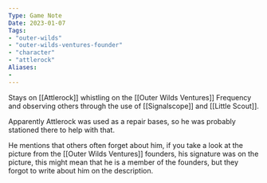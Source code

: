 ```yaml
---
Type: Game Note
Date: 2023-01-07
Tags:
- "outer-wilds"
- "outer-wilds-ventures-founder"
- "character"
- "attlerock"
Aliases:
- 
---
```

Stays on [[Attlerock]] whistling on the [[Outer Wilds Ventures]] Frequency and observing others through the use of [[Signalscope]] and [[Little Scout]].

Apparently Attlerock was used as a repair bases, so he was probably stationed there to help with that.

He mentions that others often forget about him, if you take a look at the picture from the [[Outer Wilds Ventures]] founders, his signature was on the picture, this might mean that he is a member of the founders, but they forgot to write about him on the description.